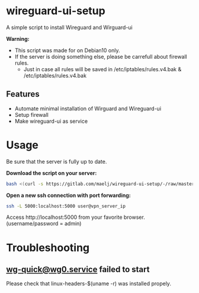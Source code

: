 # wireguard-ui-setup

A simple script to install Wireguard and Wirguard-ui

**Warning:**  
- This script was made for on Debian10 only.  
- If the server is doing something else, please be carrefull about firewall rules.
  - Just in case all rules will be saved in /etc/iptables/rules.v4.bak & /etc/iptables/rules.v4.bak

## Features

- Automate minimal installation of Wirguard and Wireguard-ui
- Setup firewall
- Make wireguard-ui as service

# Usage

Be sure that the server is fully up to date.  

**Download the script on your server:**  
```bash
bash <(curl -s https://gitlab.com/maelj/wireguard-ui-setup/-/raw/master/install.sh)
```

**Open a new ssh connection with port forwarding:**  
```bash
ssh -L 5000:localhost:5000 user@vpn_server_ip
```

Access http://localhost:5000 from your favorite browser.  
(username/password = admin)  

# Troubleshooting

## wg-quick@wg0.service failed to start

Please check that linux-headers-$(uname -r) was installed propely.
